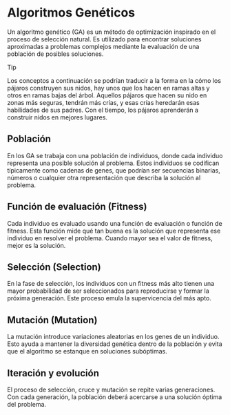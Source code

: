 # Algoritmos Genéticos

Un algoritmo genético (GA) es un método de optimización inspirado en el proceso de selección natural. Es utilizado para encontrar soluciones aproximadas a problemas complejos mediante la evaluación de una población de posibles soluciones.

> [!TIP]
> Los conceptos a continuación se podrían traducir a la forma en la cómo los pájaros construyen sus nidos, hay unos que los hacen en ramas altas y otros en ramas bajas del árbol. Aquellos pájaros que hacen su nido en zonas más seguras, tendrán más crías, y esas crías heredarán esas habilidades de sus padres. Con el tiempo, los pájaros aprenderán a construir nidos en mejores lugares.

## Población

En los GA se trabaja con una población de individuos, donde cada individuo representa una posible solución al problema. Estos individuos se codifican típicamente como cadenas de genes, que podrían ser secuencias binarias, números o cualquier otra representación que describa la solución al problema.

## Función de evaluación (Fitness)

Cada individuo es evaluado usando una función de evaluación o función de fitness. Esta función mide qué tan buena es la solución que representa ese individuo en resolver el problema. Cuando mayor sea el valor de fitness, mejor es la solución.


## Selección (Selection)

En la fase de selección, los individuos con un fitness más alto tienen una mayor probabilidad de ser seleccionados para reproducirse y formar la próxima generación. Este proceso emula la supervicencia del más apto.

## Mutación (Mutation)

La mutación introduce variaciones aleatorias en los genes de un individuo. Esto ayuda a mantener la diversidad genética dentro de la población y evita que el algoritmo se estanque en soluciones subóptimas.

## Iteración y evolución

El proceso de selección, cruce y mutación se repite varias generaciones. Con cada generación, la población deberá acercarse a una solución óptima del problema.




